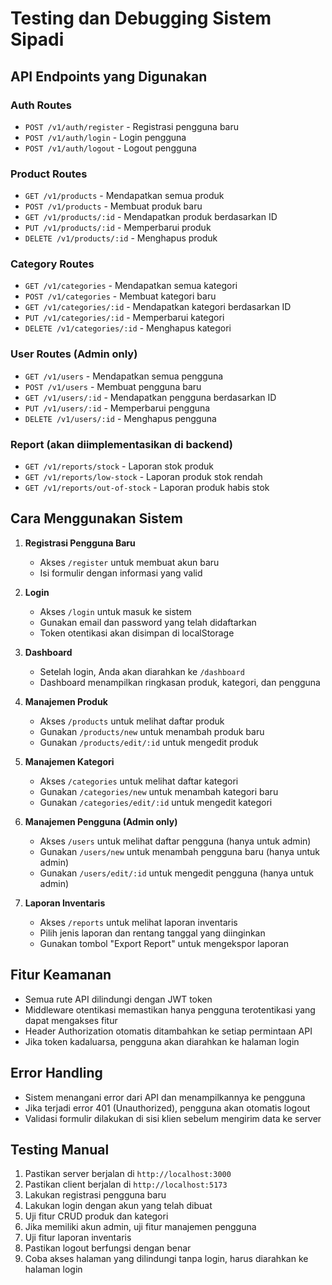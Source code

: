 # Testing dan Debugging Sistem Sipadi

## API Endpoints yang Digunakan

### Auth Routes
- `POST /v1/auth/register` - Registrasi pengguna baru
- `POST /v1/auth/login` - Login pengguna
- `POST /v1/auth/logout` - Logout pengguna

### Product Routes
- `GET /v1/products` - Mendapatkan semua produk
- `POST /v1/products` - Membuat produk baru
- `GET /v1/products/:id` - Mendapatkan produk berdasarkan ID
- `PUT /v1/products/:id` - Memperbarui produk
- `DELETE /v1/products/:id` - Menghapus produk

### Category Routes
- `GET /v1/categories` - Mendapatkan semua kategori
- `POST /v1/categories` - Membuat kategori baru
- `GET /v1/categories/:id` - Mendapatkan kategori berdasarkan ID
- `PUT /v1/categories/:id` - Memperbarui kategori
- `DELETE /v1/categories/:id` - Menghapus kategori

### User Routes (Admin only)
- `GET /v1/users` - Mendapatkan semua pengguna
- `POST /v1/users` - Membuat pengguna baru
- `GET /v1/users/:id` - Mendapatkan pengguna berdasarkan ID
- `PUT /v1/users/:id` - Memperbarui pengguna
- `DELETE /v1/users/:id` - Menghapus pengguna

### Report (akan diimplementasikan di backend)
- `GET /v1/reports/stock` - Laporan stok produk
- `GET /v1/reports/low-stock` - Laporan produk stok rendah
- `GET /v1/reports/out-of-stock` - Laporan produk habis stok

## Cara Menggunakan Sistem

1. **Registrasi Pengguna Baru**
   - Akses `/register` untuk membuat akun baru
   - Isi formulir dengan informasi yang valid

2. **Login**
   - Akses `/login` untuk masuk ke sistem
   - Gunakan email dan password yang telah didaftarkan
   - Token otentikasi akan disimpan di localStorage

3. **Dashboard**
   - Setelah login, Anda akan diarahkan ke `/dashboard`
   - Dashboard menampilkan ringkasan produk, kategori, dan pengguna

4. **Manajemen Produk**
   - Akses `/products` untuk melihat daftar produk
   - Gunakan `/products/new` untuk menambah produk baru
   - Gunakan `/products/edit/:id` untuk mengedit produk

5. **Manajemen Kategori**
   - Akses `/categories` untuk melihat daftar kategori
   - Gunakan `/categories/new` untuk menambah kategori baru
   - Gunakan `/categories/edit/:id` untuk mengedit kategori

6. **Manajemen Pengguna (Admin only)**
   - Akses `/users` untuk melihat daftar pengguna (hanya untuk admin)
   - Gunakan `/users/new` untuk menambah pengguna baru (hanya untuk admin)
   - Gunakan `/users/edit/:id` untuk mengedit pengguna (hanya untuk admin)

7. **Laporan Inventaris**
   - Akses `/reports` untuk melihat laporan inventaris
   - Pilih jenis laporan dan rentang tanggal yang diinginkan
   - Gunakan tombol "Export Report" untuk mengekspor laporan

## Fitur Keamanan

- Semua rute API dilindungi dengan JWT token
- Middleware otentikasi memastikan hanya pengguna terotentikasi yang dapat mengakses fitur
- Header Authorization otomatis ditambahkan ke setiap permintaan API
- Jika token kadaluarsa, pengguna akan diarahkan ke halaman login

## Error Handling

- Sistem menangani error dari API dan menampilkannya ke pengguna
- Jika terjadi error 401 (Unauthorized), pengguna akan otomatis logout
- Validasi formulir dilakukan di sisi klien sebelum mengirim data ke server

## Testing Manual

1. Pastikan server berjalan di `http://localhost:3000`
2. Pastikan client berjalan di `http://localhost:5173`
3. Lakukan registrasi pengguna baru
4. Lakukan login dengan akun yang telah dibuat
5. Uji fitur CRUD produk dan kategori
6. Jika memiliki akun admin, uji fitur manajemen pengguna
7. Uji fitur laporan inventaris
8. Pastikan logout berfungsi dengan benar
9. Coba akses halaman yang dilindungi tanpa login, harus diarahkan ke halaman login